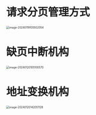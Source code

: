 # 请求分页管理方式

<img src="https://cvp.oss-cn-shanghai.aliyuncs.com/picgo/202401191055321.png" alt="image-20240119105502054" style="zoom:50%;" />



# 缺页中断机构

<img src="https://cvp.oss-cn-shanghai.aliyuncs.com/picgo/202401201051952.png" alt="image-20240120105100570" style="zoom:50%;" />

# 地址变换机构

<img src="https://cvp.oss-cn-shanghai.aliyuncs.com/picgo/202401201420378.png" alt="image-20240120142051128" style="zoom:50%;" />
